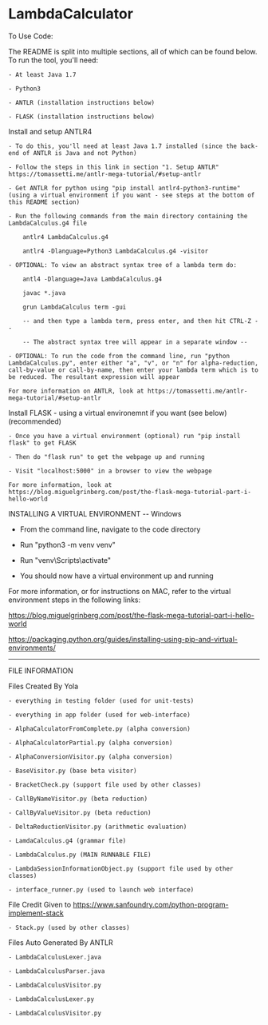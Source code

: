 # LambdaCalculator

To Use Code:


The README is split into multiple sections, all of which can be found below. To run the tool, you'll need: 

    - At least Java 1.7  

    - Python3  

    - ANTLR (installation instructions below)  

    - FLASK (installation instructions below)  

  

Install and setup ANTLR4  

    - To do this, you'll need at least Java 1.7 installed (since the back-end of ANTLR is Java and not Python)  

    - Follow the steps in this link in section "1. Setup ANTLR" https://tomassetti.me/antlr-mega-tutorial/#setup-antlr  

    - Get ANTLR for python using "pip install antlr4-python3-runtime" (using a virtual environment if you want - see steps at the bottom of this README section)  

    - Run the following commands from the main directory containing the LambdaCalculus.g4 file  
    
        antlr4 LambdaCalculus.g4  

        antlr4 -Dlanguage=Python3 LambdaCalculus.g4 -visitor  

    - OPTIONAL: To view an abstract syntax tree of a lambda term do:  

        antl4 -Dlanguage=Java LambdaCalculus.g4  

        javac *.java  

        grun LambdaCalculus term -gui  

        -- and then type a lambda term, press enter, and then hit CTRL-Z --  

        -- The abstract syntax tree will appear in a separate window --  

    - OPTIONAL: To run the code from the command line, run "python LambdaCalculus.py", enter either "a", "v", or "n" for alpha-reduction, call-by-value or call-by-name, then enter your lambda term which is to be reduced. The resultant expression will appear  

    For more information on ANTLR, look at https://tomassetti.me/antlr-mega-tutorial/#setup-antlr  

  
Install FLASK - using a virtual environemnt if you want (see below) (recommended)  

    - Once you have a virtual environment (optional) run "pip install flask" to get FLASK  

    - Then do "flask run" to get the webpage up and running  

    - Visit "localhost:5000" in a browser to view the webpage  

    For more information, look at https://blog.miguelgrinberg.com/post/the-flask-mega-tutorial-part-i-hello-world  

  
INSTALLING A VIRTUAL ENVIRONMENT -- Windows  

- From the command line, navigate to the code directory  

- Run "python3 -m venv venv"  

- Run "venv\Scripts\activate"  

- You should now have a virtual environment up and running  

For more information, or for instructions on MAC, refer to the virtual environment steps in the following links:  

https://blog.miguelgrinberg.com/post/the-flask-mega-tutorial-part-i-hello-world  

https://packaging.python.org/guides/installing-using-pip-and-virtual-environments/  


  
**********************************************************  

  
FILE INFORMATION  

Files Created By Yola  

    - everything in testing folder (used for unit-tests)  

    - everything in app folder (used for web-interface)  

    - AlphaCalculatorFromComplete.py (alpha conversion)  

    - AlphaCalculatorPartial.py (alpha conversion)  

    - AlphaConversionVisitor.py (alpha conversion)  

    - BaseVisitor.py (base beta visitor)  

    - BracketCheck.py (support file used by other classes)  

    - CallByNameVisitor.py (beta reduction)  

    - CallByValueVisitor.py (beta reduction)  

    - DeltaReductionVisitor.py (arithmetic evaluation)  

    - LamdaCalculus.g4 (grammar file)  

    - LambdaCalculus.py (MAIN RUNNABLE FILE)  

    - LambdaSessionInformationObject.py (support file used by other classes)  

    - interface_runner.py (used to launch web interface)  

  

File Credit Given to https://www.sanfoundry.com/python-program-implement-stack  

    - Stack.py (used by other classes)  

  
Files Auto Generated By ANTLR  

    - LambdaCalculusLexer.java  

    - LambdaCalculusParser.java  

    - LambdaCalculusVisitor.py  

    - LambdaCalculusLexer.py  

    - LambdaCalculusVisitor.py  



